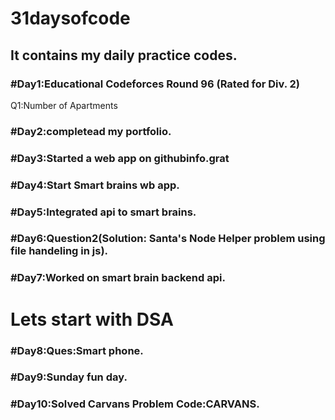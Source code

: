 # 31daysofcode
## It contains my daily practice codes.
### #Day1:Educational Codeforces Round 96 (Rated for Div. 2) 
Q1:Number of Apartments
### #Day2:completead my portfolio.
### #Day3:Started a web app on githubinfo.grat 
### #Day4:Start Smart brains wb app.
### #Day5:Integrated api to smart brains.
### #Day6:Question2(Solution: Santa's Node Helper problem using file handeling in js).
### #Day7:Worked on smart brain backend api.
# Lets start with DSA
### #Day8:Ques:Smart phone.
### #Day9:Sunday fun day.
### #Day10:Solved Carvans Problem Code:CARVANS.







